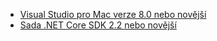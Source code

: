 * [Visual Studio pro Mac verze 8.0 nebo novější](https://visualstudio.microsoft.com/downloads/)
* [Sada .NET Core SDK 2.2 nebo novější](https://dotnet.microsoft.com/download/dotnet-core)

